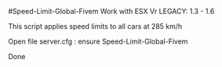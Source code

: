 #Speed-Limit-Global-Fivem
Work with ESX Vr LEGACY: 1.3 - 1.6

This script applies speed limits to all cars at 285 km/h

Open file server.cfg : ensure Speed-Limit-Global-Fivem

Done
